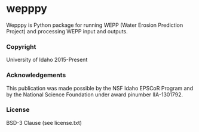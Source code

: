 wepppy
=======

Wepppy is Python package for running WEPP (Water Erosion Prediction Project) and processing WEPP input and outputs.

### Copyright

University of Idaho 2015-Present

### Acknowledgements

This publication was made possible by the NSF Idaho EPSCoR Program and by the National Science Foundation under award 
pinumber IIA-1301792.

### License

BSD-3 Clause (see license.txt)

